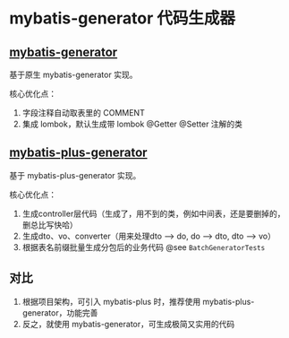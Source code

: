 # mybatis-generator 代码生成器

## [mybatis-generator](mybatis-generator)

基于原生 mybatis-generator 实现。

核心优化点：
1. 字段注释自动取表里的 COMMENT
2. 集成 lombok，默认生成带 lombok @Getter @Setter 注解的类


## [mybatis-plus-generator](mybatis-plus-generator)

基于 mybatis-plus-generator 实现。

核心优化点：
1. 生成controller层代码（生成了，用不到的类，例如中间表，还是要删掉的，删总比写快哈）
2. 生成dto、vo、converter（用来处理dto --> do, do --> dto, dto --> vo）
3. 根据表名前缀批量生成分包后的业务代码 @see `BatchGeneratorTests`


## 对比

1. 根据项目架构，可引入 mybatis-plus 时，推荐使用 mybatis-plus-generator，功能完善
2. 反之，就使用 mybatis-generator，可生成极简又实用的代码
